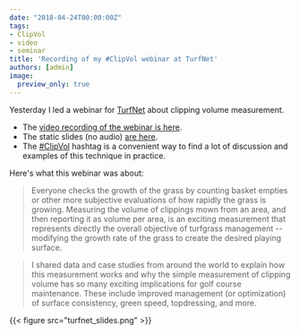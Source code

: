 ```yaml
---
date: "2018-04-24T00:00:00Z"
tags:
- ClipVol
- video
- seminar
title: 'Recording of my #ClipVol webinar at TurfNet'
authors: [admin]
image:
  preview_only: true
---
```


Yesterday I led a webinar for [TurfNet](http://www.turfnet.com/) about clipping volume measurement.

* The [video recording of the webinar is here](https://turfnet.wistia.com/medias/0tdfvy5qcr).
* The static slides (no audio) [are here](https://speakerdeck.com/micahwoods/five-reasons-why-you-should-measure-the-clipping-volume).
* The [#ClipVol](https://twitter.com/hashtag/ClipVol?src=hash) hashtag is a convenient way to find a lot of discussion and examples of this technique in practice.

Here's what this webinar was about:

> Everyone checks the growth of the grass by counting basket empties or other more subjective evaluations of how rapidly the grass is growing. Measuring the volume of clippings mown from an area, and then reporting it as volume per area, is an exciting measurement that represents directly the overall objective of turfgrass management -- modifying the growth rate of the grass to create the desired playing surface.

> I shared data and case studies from around the world to explain how this measurement works and why the simple measurement of clipping volume has so many exciting implications for golf course maintenance. These include improved management (or optimization) of surface consistency, green speed, topdressing, and more.

{{< figure src="turfnet_slides.png" >}}
